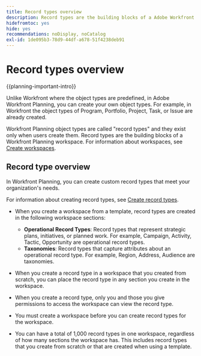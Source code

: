 ```yaml
---
title: Record types overview
description: Record types are the building blocks of a Adobe Workfront Planning workspace.
hidefromtoc: yes
hide: yes
recommendations: noDisplay, noCatalog
exl-id: 1de095b3-78d9-44df-a678-51f4238deb91
---
```

<!--udpate the metadata with real information when making this avilable in TOC and in the left nav-->

# Record types overview

{{planning-important-intro}}

Unlike Workfront where the object types are predefined, in Adobe Workfront Planning, you can create your own object types. For example, in Workfront the object types of Program, Portfolio, Project, Task, or Issue are already created. 

Workfront Planning object types are called "record types" and they exist only when users create them. Record types are the building blocks of a Workfront Planning workspace. For information about workspaces, see [Create workspaces](/help/quicksilver/planning/architecture/create-workspaces.md). 
    
## Record type overview
    
In Workfront Planning, you can create custom record types that meet your organization's needs.

For information about creating record types, see [Create record types](/help/quicksilver/planning/architecture/create-record-types.md). 
 
* When you create a workspace from a template, record types are created in the following workspace sections: 

    * **Operational Record Types**: Record types that represent strategic plans, initiatives, or planned work. For example, Campaign, Activity, Tactic, Opportunity are operational record types. 
    * **Taxonomies**: Record types that capture attributes about an operational record type. For example, Region, Address, Audience are taxonomies. 

* When you create a record type in a workspace that you created from scratch, you can place the record type in any section you create in the workspace. 
* When you create a record type, only you and those you give permissions to access the workspace can view the record type. 
* You must create a workspace before you can create record types for the workspace.  
* You can have a total of 1,000 record types in one workspace, regardless of how many sections the workspace has. This includes record types that you create from scratch or that are created when using a template. 


<!--

### Operational Record Type{#operational-record-type}

An operational record type is a Wrorkfront Planning record type that represents work-related objects.  

(***********insert screen shot**************)
For more information about operational record types including how to create them, see [Create record types](/help/quicksilver/planning/architecture/create-record-types.md). 

### Taxonomy{#taxonomy}

A taxonomy is a record type that captures attributes about an operational record type. 

(**********add screen shot**********)

Although creating taxonomies is identical to creating operational record types, Workfront Planning distinguishes conceptually between an operational record type and a taxonomy record type. The purpose of taxonomies is to enhance operational record types. Taxonomies should not directly represent work objects.  (***********this is no longer true, but might be later?!: A taxonomy is a record without dates, like a static list of attributes.***********) 

(********mimic what you did above for operational record types to say that we can also import taxonomies from other applications too - this will be possible later; for example Team would be a taxonomy record type, etc*************)

For example, Audience, Region, or Address can be taxonomy-type record types.  

## Similarities and differences between operational record types and taxonomies

The following table illustrates some of the similarities and differences between operational record types and taxonomies: 

| Record type and characteristic                              | Operational Record Type | Taxonomy Record Type |
|-------------------------------------------------------------|:-----------------------:|:--------------------:|
| They are part of a workspace                                |            ✓            |           ✓          |
| You can create them automatically, from a workspace template                    |            ✓            |           ✓          |
| You can create them manually, from scratch                    |            ✓            |           ✓          |
| You can create them by copying and pasting information from an external file or list                   |            ✓            |           ✓          |
| You can create by importing an Excel or CSV file                    |            ✓            |                     |
| You can create read-only record types by connecting to object types from other applications                    |            ✓            |                     |
| They represent work-related objects                         |            ✓            |                      |
| They represent attributes about work-related objects        |                         |           ✓          |
| You can create from scratch                                 |            ✓            |           ✓          |
| You can create by importing an Excel or CSV file            |            ✓            |                      |
| You can connect the record type to an object from another application|            ✓            |                      |
| You can connect to other record types               |            ✓            |                    |
| You can view their associated records in a table view       |            ✓            |           ✓          |
| You can view their associated records in a timeline view    |            ✓            |           ✓          |

-->